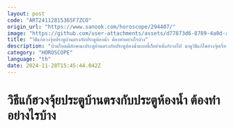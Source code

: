 ```yaml
---
layout: post
code: "ART2411281536SF7ZCO"
origin_url: "https://www.sanook.com/horoscope/294407/"
image: "https://github.com/user-attachments/assets/d77873d6-8789-4a0d-a20e-df2f12781564"
title: "วิธีแก้ฮวงจุ้ยประตูบ้านตรงกับประตูห้องน้ำ ต้องทำอย่างไรบ้าง"
description: "บ้านไหนมีลักษณะประตูบ้านตรงกับประตูห้องน้ำแบบนี้ก็อย่าเพิ่งกังวลไป มาดูวิธีแก้ไขฮวงจุ้ยเรื่องนี้กัน"
category: "HOROSCOPE"
language: "th"
date: 2024-11-28T15:45:44.042Z
---
```


# วิธีแก้ฮวงจุ้ยประตูบ้านตรงกับประตูห้องน้ำ ต้องทำอย่างไรบ้าง